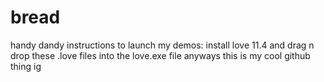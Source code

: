 # bread
handy dandy instructions to launch my demos: install love 11.4 and drag n drop these .love files into the love.exe file
anyways this is my cool github thing ig
